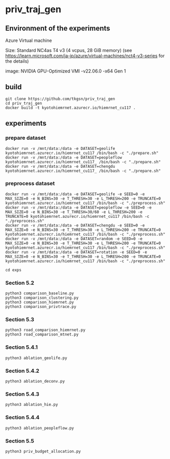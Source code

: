 # priv_traj_gen

## Environment of the experiments

Azure Virtual machine

Size: Standard NC4as T4 v3 (4 vcpus, 28 GiB memory) (see https://learn.microsoft.com/ja-jp/azure/virtual-machines/nct4-v3-series for the details)

image: NVIDIA GPU-Optimized VMI -v22.06.0 -x64 Gen 1

## build

```
git clone https://github.com/tkgsn/priv_traj_gen
cd priv_traj_gen
docker build -t kyotohiemrnet.azurecr.io/hiemrnet_cu117 .
```

## experiments


### prepare dataset
```
docker run -v /mnt/data:/data -e DATASET=geolife kyotohiemrnet.azurecr.io/hiemrnet_cu117 /bin/bash -c "./prepare.sh"
docker run -v /mnt/data:/data -e DATASET=peopleflow kyotohiemrnet.azurecr.io/hiemrnet_cu117_ /bin/bash -c "./prepare.sh"
docker run -v /mnt/data:/data -e DATASET=chengdu kyotohiemrnet.azurecr.io/hiemrnet_cu117_ /bin/bash -c "./prepare.sh"
```

### preprocess dataset
```
docker run -v /mnt/data:/data -e DATASET=geolife -e SEED=0 -e MAX_SIZE=0 -e N_BINS=30 -e T_THRESH=30 -e L_THRESH=200 -e TRUNCATE=0 kyotohiemrnet.azurecr.io/hiemrnet_cu117 /bin/bash -c "./preprocess.sh"
docker run -v /mnt/data:/data -e DATASET=peopleflow -e SEED=0 -e MAX_SIZE=0 -e N_BINS=30 -e T_THRESH=30/60 -e L_THRESH=200 -e TRUNCATE=0 kyotohiemrnet.azurecr.io/hiemrnet_cu117 /bin/bash -c "./preprocess.sh"
docker run -v /mnt/data:/data -e DATASET=chengdu -e SEED=0 -e MAX_SIZE=0 -e N_BINS=30 -e T_THRESH=30 -e L_THRESH=200 -e TRUNCATE=0 kyotohiemrnet.azurecr.io/hiemrnet_cu117 /bin/bash -c "./preprocess.sh"
docker run -v /mnt/data:/data -e DATASET=random -e SEED=0 -e MAX_SIZE=0 -e N_BINS=30 -e T_THRESH=30 -e L_THRESH=200 -e TRUNCATE=0 kyotohiemrnet.azurecr.io/hiemrnet_cu117 /bin/bash -c "./preprocess.sh"
docker run -v /mnt/data:/data -e DATASET=rotation -e SEED=0 -e MAX_SIZE=0 -e N_BINS=30 -e T_THRESH=30 -e L_THRESH=200 -e TRUNCATE=0 kyotohiemrnet.azurecr.io/hiemrnet_cu117 /bin/bash -c "./preprocess.sh"
```

```
cd exps
```
### Section 5.2
```
python3 comparison_baseline.py
python3 comparison_clustering.py
python3 comparison_hiemrnet.py
python3 comparison_privtrace.py
```
### Section 5.3
```
python3 road_comparison_hiemrnet.py
python3 road_comparison_mtnet.py
```
### Section 5.4.1
```
python3 ablation_geolife.py
```
### Section 5.4.2
```
python3 ablation_deconv.py
```
### Section 5.4.3
```
python3 ablation_hie.py
```
### Section 5.4.4
```
python3 ablation_peopleflow.py
```
### Section 5.5
```
python3 priv_budget_allocation.py
```
